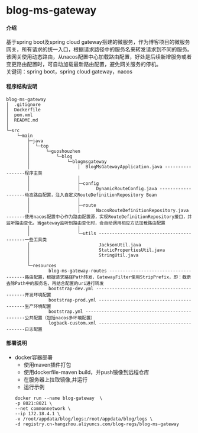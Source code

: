 # blog-ms-gateway

#### 介绍
基于spring boot及spring cloud gateway搭建的微服务，作为博客项目的微服务网关，所有请求的统一入口，根据请求路径中的服务名来转发请求到不同的服务。该网关使用动态路由，从nacos配置中心加载路由配置，好处是后续新增服务或者变更路由配置时，可自动加载最新路由配置，避免网关服务的停机。  
关键词：spring boot，spring cloud gateway，nacos

#### 程序结构说明
```
blog-ms-gateway
│  .gitignore
│  Dockerfile
│  pom.xml
│  README.md
│  
└─src
    └─main
        ├─java
        │  └─top
        │      └─guoshouzhen
        │          └─blog
        │              └─blogmsgateway
        │                  │  BlogMsGatewayApplication.java -----------------程序主类
        │                  │  
        │                  ├─config
        │                  │      DynamicRouteConfig.java -------------------动态路由配置，注入自定义RouteDefinitionRepository Bean
        │                  │      
        │                  ├─route
        │                  │      NacosRouteDefinitionRepository.java -------使用nacos配置中心作为路由配置源，实现RouteDefinitionRepository接口，并监听路由变化。当gateway监听到路由变化时，会自动调用相应方法加载路由配置
        │                  │      
        │                  └─utils ------------------------------------------一些工具类
        │                          JacksonUtil.java
        │                          StaticPropertiesUtil.java
        │                          StringUtil.java
        │                          
        └─resources
                blog-ms-gateway-routes --------------------------------------路由配置，根据请求路径Path转发，GatewayFilter使用StripPrefix，即：截断去除Path中的服务名，再结合配置的uri进行转发
                bootstrap-dev.yml -------------------------------------------开发环境配置
                bootstrap-prod.yml ------------------------------------------生产环境配置
                bootstrap.yml -----------------------------------------------公共配置（包括nacos多环境配置）
                logback-custom.xml ------------------------------------------日志配置
```

#### 部署说明
* docker容器部署
    * 使用maven插件打包
    * 使用dockerfile-maven build，并push镜像到远程仓库
    * 在服务器上拉取镜像,并运行
    * 运行示例
    ```
  docker run --name blog-gateway  \
  -p 8021:8021 \
  --net commonnetwork \
  --ip 172.18.4.1 \
  -v /root/appdata/blog/logs:/root/appdata/blog/logs \
  -d registry.cn-hangzhou.aliyuncs.com/blog-regs/blog-ms-gateway
  ```